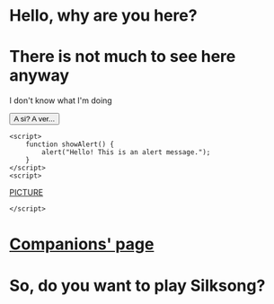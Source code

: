 <!DOCTYPE html>

<html lang="en">
<head>
    <meta charset="UTF-8">
    <meta name="viewport" content="width=device-width, initial-scale=3.0">
    <title>Companions' Websites</title>
	    <link rel="icon" href=
"file:///C:/Users/jfernandez14/Downloads/OIP.webp" 
          type="image/x-icon">
</head>
<body>
    <h1>Hello, why are you here?</h1>
	<h1>There is not much to see here anyway</h1>
	<p> I don't know what I'm doing </p>
    <button onclick="showAlert()">A si? A ver...</button>

    <script>
        function showAlert() {
            alert("Hello! This is an alert message.");
        }
    </script>
	<script>
<a href="[C:\Users\jfernandez14\Downloads\hq2.jpg](https://github.com/NKG2056/nkg2056.github.io/blob/main/silksong-clown.webp)"> PICTURE </a>
	
	</script>

 <h1>
<a href="https://nkg2056.github.io/Javascript/Index.html"> Companions' page </a> 
 </h1>

 <h1> So, do you want to play Silksong? </h1>






</body>
</html>
